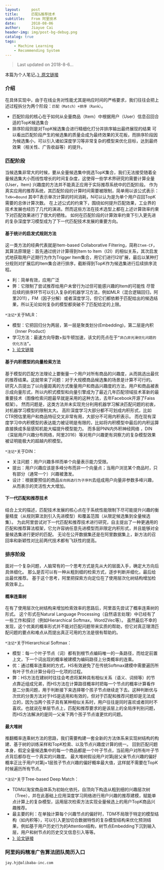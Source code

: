 ```yaml
---
layout:     post
title:      匹配&推荐技术
subtitle:   From 阿里技术
date:       2018-08-06
author:     Jiayue Cai
header-img: img/post-bg-debug.png
catalog: true
tags:
    - Machine Learning
    - Recommending System
---
```



>Last updated on 2018-8-6... 

本篇为个人笔记。[》原文链接](https://zhuanlan.zhihu.com/p/35030348?utm_source=qq&utm_medium=social&utm_oi=566394839504048128)

### 介绍 

在具体实现中，由于在线业务对性能尤其是响应时间的严格要求，我们往往会把上述过程拆分为两个阶段：`匹配（Match）+排序（Rank）`。
- 匹配阶段的核心在于如何从全量商品（Item）中根据用户（User）信息召回合适的TopK候选集合
- 排序阶段则是对TopK候选集合进行精细化打分并排序输出最终展现的结果
可以看出匹配阶段产生的候选集的质量会成为最终效果的天花板，而排序阶段因为候选集小，可以引入诸如深度学习等非常复杂的模型来优化目标，达到最终效果（相关性、广告收益等）的提升。

### 匹配阶段

当候选集非常大的时候，要从全量候选集中挑选TopK集合，我们无法接受随着全量候选集大小而线性增长的时间复杂度，这使得一些学术界研究的需要计算全量 {User，Item} 兴趣度的方法并不能真正应用于实际推荐系统中的匹配阶段。
作为真实应用的推荐系统，其匹配阶段的计算时间需要被限制，简单用以该公式表示：`TxN<=Bound`
其中T表示单次计算的时间消耗，N可以认为是为单个用户召回TopK需要的总体计算次数。
在上述公式的约束下，围绕如何提升匹配效果，工业界的技术发展也经历了几代的演进。然而这些方法在技术选型上都在上述计算效率约束下对匹配效果进行了很大的牺牲。
如何在匹配阶段的计算效率约束下引入更先进的复杂深度学习模型成为了下一代匹配技术发展的重要方向。

#### 基于统计的启发式规则方法

这一类方法的经典代表就是Item-based Collaborative Filtering，简称`Item-CF`，其算法原理是：首先通过统计计算得到Item to Item（I2I）的相似关系，其次启发式地获取用户近期行为作为Trigger Item集合，用它们进行I2I扩展，最后以某种打分规则对扩展后的Item集合进行排序，截断得到TopK作为候选集进行后续排序流程。
- 利：简单有效，应用广泛 
- 弊：它限制了尝试推荐给用户未曾行为过但可能感兴趣的Item的可能性
尽管后续的排序环节可以引入复杂的机器学习方法，例如MLR（混合逻辑回归，阿里2011），FM（因子分解）或者深度学习，但它们都依赖于匹配给出的候选结果，所以无论如何复杂的模型都突破不了匹配给定的上限。

`*注记*`关于MLR：
- 模型：它把回归分为两层，第一层是聚类划分(Embedding)，第二层是内积（Inner Product）
- 学习方法：最速方向导数+拟牛顿加速，该文的亮点在于`“非凸非光滑优化问题的优化方法”`。
- [》论文链接](https://arxiv.org/pdf/1704.05194.pdf)

#### 基于内积模型的向量检索方法

基于模型的匹配方法理论上要衡量一个用户对所有商品的兴趣度，从而挑选出最优的推荐结果。这就带来了问题：对于大规模商品候选集的场景是计算不可行的。
研究人员提出了以向量距离的方式衡量用户和商品兴趣度的方法，用户和商品被表示成向量形式，所以内积式模型和向量引擎成为了最近几年匹配领域技术革新的最重要技术（图像检索问题最早就是采用的这种方法，去年Facebook开源了Faiss框架）。
然而问题是，这类方法并未实现充分利用机器学习解决匹配问题的初衷，对机器学习模型的限制太大。
高阶深度学习大部分都不可划成内积形式，比如CTR预估里用户和商品特征交叉非常有用，大部分不可用内积表示。
而在现有深度学习中内积模型的表达能力被证明是有限的，比如将内积模型中最后的内积运算直接换成多层感知机能大幅提升模型能力。
而多层PNN内外积神经网络 ，DIN（深层用户兴趣分布网络，阿里2016）等对用户兴趣更有洞察力的复杂模型效果被证明能极大的超越内积模型。

`*注记*`关于DIN：
- 关注问题：用户兴趣多样而单个向量表示能力受限。
- 提出：用户兴趣应该是多峰分布而非一个向量点；当用户浏览某个商品时，只有部分（通常一个）兴趣被激发。
- 设计：根据要预估的商品`反向挑选行为子序列`去组成用户向量非参数多峰兴趣，从而表示的灵活性大大增加。

#### 下一代匹配和推荐技术

结合上文的描述，匹配技术发展的核心点在于系统性能限制下尽可能提升兴趣的衡量精度（从规则算法到引入先进模型）和覆盖范围（从限定候选集到全量候选集）。
为此阿里尝试对下一代匹配和推荐技术进行研究，自主提出了一种更通用的匹配和推荐算法框架，它允许容纳任意先进模型而非限定内积形式，并且能够对全量候选集进行更好的匹配。
无论在公开数据集还是在阿里数据集上，新方法的召回率和新颖性对比前两代技术都有飞跃性的提高。

### 排序阶段

面对一个复杂问题，人脑常有的一个思考方式是先从大的层面入手，确定大方向后具体细化。
那么是否可以有一种从粗到细的检索方式，逐步判断并细化，最后给出最优推荐。
基于这个思考，阿里把探索方向定位在了使用层次化树结构增加检索效率上。

#### 概率连乘树

在有了使用层次化树结构来增加检索效率的思路后，阿里首先尝试了概率连乘树的形式。
这个形式在Natural Language Processing（自然语言处理）中已经有了一些工作和探讨（例如Hierarchical Softmax，Word2Vec等）。
虽然最后不幸的发现，这个优美的概率形式并不能对匹配问题带来实质的帮助，但它对真正理清匹配问题的要点和难点从而提出真正可用的方法是很有帮助的。

`*注记*`关于Hierarchical Softmax：
- 模型：每一个叶子节点（词）都有到根节点编码唯一的一条路径，而给定前置上文，下一个词出现的概率被建模为编码路径上分类概率的连乘。
- 优：通过概率连乘树的方式，HS有效避免了在传统Softmax建模中需要遍历所有叶子节点计算分母归一化项的过程。
- 弊：HS方法在建树时往往会考虑将某种具有相似关系（语义、词频等）的节点靠近组成兄弟，而HS方法在计算路径概率时把每一个节点的概率计算看作是二分类问题，用于判断接下来选择哪个孩子节点继续走下去。这种判断优与次优的分类方法对于HS是适用和有效的，但对于匹配和推荐问题却是无法成立的，因为当两个孩子具有某种相似关系时，用户往往是同时喜欢或者同时不喜欢。也就说在单层节点上，匹配和推荐要求的是该层上的全局序判别问题，而HS方法解决的是同一父亲下两个孩子节点谁更优的问题。

#### 最大堆树

推翻概率连乘树方法的思路，我们需要构建一套全新的方法体系来实现树结构的构建、基于树的训练采样和TopK检索、以及节点兴趣度计算的统一。
回到匹配问题本身，假定全量候选集中的每一个商品都是一个叶子节点，当前用户对所有叶子节点背后都存在一个真实的兴趣度。
最大堆树假设用户对第j层父亲节点兴趣的偏好概率正比于用户对第j+1层孩子节点兴趣的偏好概率最大值，这样就不需要在TopK时候遍历所有节点。

`*注记*`关于Tree-based Deep Match：
- TDM以淘宝商品体系为初始化依托，自顶向下构造从粗到细的兴趣层次树（Tree），并在此基础上应用深度学习网络进行用户兴趣的推荐建模，赋能单点计算上的复杂模型，运用层次检索方法实现全量候选上的用户TopK商品兴趣推荐。
- 最主要的利：在单独计算每个兴趣节点的偏好时，TDM不局限于特定的模型结构（如内积等），可以引入更加切合数据特性的复杂模型结构来优化预测结果，例如基于用户历史行为的Attention结构，树节点Embedding下沉到输入层，用户和树节点的历史交叉信息引入等等。
- [》论文链接](https://arxiv.org/abs/1801.02294)

### 阿里妈妈精准广告算法团队简历入口

	jay.hj@alibaba-inc.com



